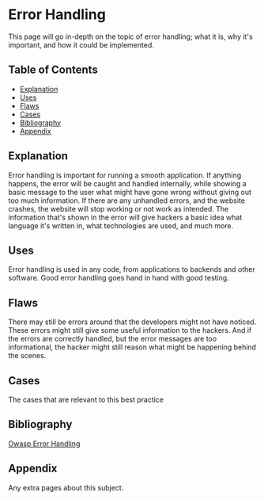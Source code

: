 # Error Handling

This page will go in-depth on the topic of error handling; what it is, why it's important, and how it could be implemented.

## Table of Contents
- [Explanation](#explanation)
- [Uses](#uses)
- [Flaws](#flaws)
- [Cases](#cases)
- [Bibliography](#bibliography)
- [Appendix](#appendix)

## Explanation 
Error handling is important for running a smooth application. If anything happens, the error will be caught and handled internally, while showing a basic message to the user what might have gone wrong without giving out too much information. If there are any unhandled errors, and the website crashes, the website will stop working or not work as intended. The information that's shown in the error will give hackers a basic idea what language it's written in, what technologies are used, and much more. 

## Uses
Error handling is used in any code, from applications to backends and other software. Good error handling goes hand in hand with good testing. 

## Flaws
There may still be errors around that the developers might not have noticed. These errors might still give some useful information to the hackers. And if the errors are correctly handled, but the error messages are too informational, the hacker might still reason what might be happening behind the scenes. 

## Cases
The cases that are relevant to this best practice

## Bibliography
[Owasp Error Handling](https://owasp.org/www-community/Improper_Error_Handling)

## Appendix
Any extra pages about this subject.